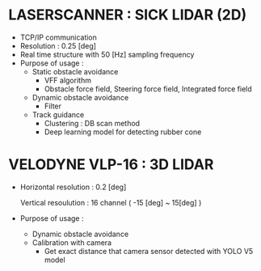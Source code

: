 # LASERSCANNER	: SICK LIDAR (2D)

* TCP/IP communication
* Resolution : 0.25 [deg]
* Real time structure with 50 [Hz] sampling frequency
* Purpose of usage :
  * Static obstacle avoidance
    * VFF algorithm
    * Obstacle force field, Steering force field, Integrated force field
  * Dynamic obstacle avoidance
    * Filter
  * Track guidance
    * Clustering : DB scan method
    * Deep learning model for detecting rubber cone



# VELODYNE VLP-16 : 3D LIDAR

* Horizontal resolution : 0.2 [deg]

  Vertical resoulution : 16 channel ( -15 [deg] ~ 15[deg] )

* Purpose of usage : 

  * Dynamic obstacle avoidance
  * Calibration with camera
    * Get exact distance that camera sensor detected with YOLO V5 model


